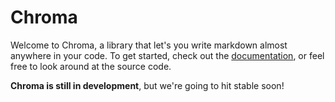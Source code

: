 # Chroma

Welcome to Chroma, a library that let's you write markdown almost anywhere in your code. To get started, check out the [documentation](https://chromajs.github.io/), or feel free to look around at the source code.

**Chroma is still in development**, but we're going to hit stable soon!
